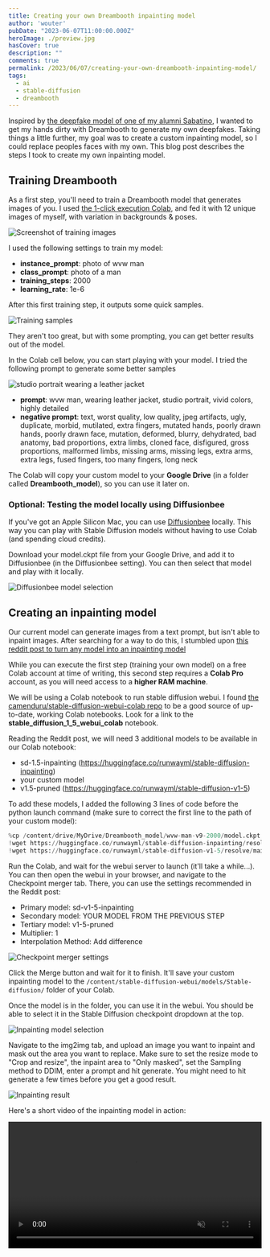 ```yaml
---
title: Creating your own Dreambooth inpainting model
author: 'wouter'
pubDate: "2023-06-07T11:00:00.000Z"
heroImage: ./preview.jpg
hasCover: true
description: ""
comments: true
permalink: /2023/06/07/creating-your-own-dreambooth-inpainting-model/
tags:
  - ai
  - stable-diffusion
  - dreambooth
---
```

Inspired by [the deepfake model of one of my alumni Sabatino](https://www.sabatino.dev/eternal-life-social-media-presence-with-artificial-intelligence/), I wanted to get my hands dirty with Dreambooth to generate my own deepfakes. Taking things a little further, my goal was to create a custom inpainting model, so I could replace peoples faces with my own. This blog post describes the steps I took to create my own inpainting model.

## Training Dreambooth

As a first step, you'll need to train a Dreambooth model that generates images of you. I used [the 1-click execution Colab](https://colab.research.google.com/github/sagiodev/stablediffusion_webui/blob/master/DreamBooth_Stable_Diffusion_SDA.ipynb), and fed it with 12 unique images of myself, with variation in backgrounds & poses.

![Screenshot of training images](training-images.jpg)

I used the following settings to train my model:

- **instance_prompt**: photo of wvw man
- **class_prompt**: photo of a man
- **training_steps**: 2000
- **learning_rate**: 1e-6

After this first training step, it outputs some quick samples.

![Training samples](training-samples.jpg)

They aren't too great, but with some prompting, you can get better results out of the model.

In the Colab cell below, you can start playing with your model. I tried the following prompt to generate some better samples

![studio portrait wearing a leather jacket](leather-jacket.jpg)

- **prompt**: wvw man, wearing leather jacket, studio portrait, vivid colors, highly detailed
- **negative prompt**: text, worst quality, low quality, jpeg artifacts, ugly, duplicate, morbid, mutilated, extra fingers, mutated hands, poorly drawn hands, poorly drawn face, mutation, deformed, blurry, dehydrated, bad anatomy, bad proportions, extra limbs, cloned face, disfigured, gross proportions, malformed limbs, missing arms, missing legs, extra arms, extra legs, fused fingers, too many fingers, long neck

The Colab will copy your custom model to your **Google Drive** (in a folder called **Dreambooth_model**), so you can use it later on.

### Optional: Testing the model locally using Diffusionbee

If you've got an Apple Silicon Mac, you can use [Diffusionbee](https://diffusionbee.com) locally. This way you can play with Stable Diffusion models without having to use Colab (and spending cloud credits).

Download your model.ckpt file from your Google Drive, and add it to Diffusionbee (in the Diffusionbee setting). You can then select that model and play with it locally.

![Diffusionbee model selection](diffusionbee.png)

## Creating an inpainting model

Our current model can generate images from a text prompt, but isn't able to inpaint images. After searching for a way to do this, I stumbled upon [this reddit post to turn any model into an inpainting model](https://www.reddit.com/r/StableDiffusion/comments/zyi24j/how_to_turn_any_model_into_an_inpainting_model/)

While you can execute the first step (training your own model) on a free Colab account at time of writing, this second step requires a **Colab Pro** account, as you will need access to a **higher RAM machine**.

We will be using a Colab notebook to run stable diffusion webui. I found [the camenduru/stable-diffusion-webui-colab repo](https://github.com/camenduru/stable-diffusion-webui-colab) to be a good source of up-to-date, working Colab notebooks. Look for a link to the **stable_diffusion_1_5_webui_colab** notebook.

Reading the Reddit post, we will need 3 additional models to be available in our Colab notebook:

- sd-1.5-inpainting (https://huggingface.co/runwayml/stable-diffusion-inpainting)
- your custom model
- v1.5-pruned (https://huggingface.co/runwayml/stable-diffusion-v1-5)

To add these models, I added the following 3 lines of code before the python launch command (make sure to correct the first line to the path of your custom model):

```python
%cp /content/drive/MyDrive/Dreambooth_model/wvw-man-v9-2000/model.ckpt /content/stable-diffusion-webui/models/Stable-diffusion/wvw-man.ckpt
!wget https://huggingface.co/runwayml/stable-diffusion-inpainting/resolve/main/sd-v1-5-inpainting.ckpt -O /content/stable-diffusion-webui/models/Stable-diffusion/sd-v1-5-inpainting.ckpt
!wget https://huggingface.co/runwayml/stable-diffusion-v1-5/resolve/main/v1-5-pruned.ckpt  -O /content/stable-diffusion-webui/models/Stable-diffusion/v1-5-pruned.ckpt
```

Run the Colab, and wait for the webui server to launch (it'll take a while...). You can then open the webui in your browser, and navigate to the Checkpoint merger tab. There, you can use the settings recommended in the Reddit post:

- Primary model: sd-v1-5-inpainting
- Secondary model: YOUR MODEL FROM THE PREVIOUS STEP
- Tertiary model: v1-5-pruned
- Multiplier: 1
- Interpolation Method: Add difference

![Checkpoint merger settings](checkpoint-merger.png)

Click the Merge button and wait for it to finish. It'll save your custom inpainting model to the `/content/stable-diffusion-webui/models/Stable-diffusion/` folder of your Colab.

Once the model is in the folder, you can use it in the webui. You should be able to select it in the Stable Diffusion checkpoint dropdown at the top.

![Inpainting model selection](inpainting-model-selection.png)

Navigate to the img2img tab, and upload an image you want to inpaint and mask out the area you want to replace. Make sure to set the resize mode to "Crop and resize", the inpaint area to "Only masked", set the Sampling method to DDIM, enter a prompt and hit generate. You might need to hit generate a few times before you get a good result.

![Inpainting result](inpainting-result.jpg)

Here's a short video of the inpainting model in action:

<video src="custom-model-inpainting.mp4" controls loop muted playsline autoplay style="width: 100%; height: auto;"></video>
